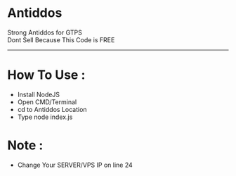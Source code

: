 # Antiddos

Strong Antiddos for GTPS
<br>
Dont Sell Because This Code is FREE
***

# How To Use :
- Install NodeJS
- Open CMD/Terminal
- cd to Antiddos Location
- Type node index.js

# Note :
- Change Your SERVER/VPS IP on line 24
